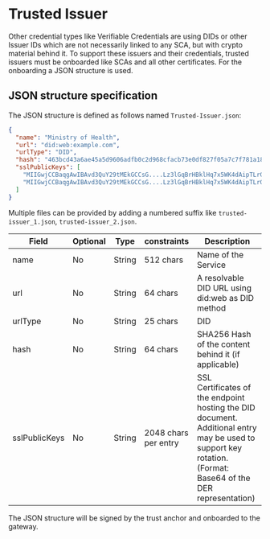 # Trusted Issuer

Other credential types like Verifiable Credentials are using DIDs or other Issuer IDs which are not necessarily linked to any SCA, but with crypto material behind it. 
To support these issuers and their credentials, trusted issuers must be onboarded like SCAs and all other certificates.
For the onboarding a JSON structure is used.

## JSON structure specification

The JSON structure is defined as follows named `Trusted-Issuer.json`:

```json
{
  "name": "Ministry of Health",
  "url": "did:web:example.com",
  "urlType": "DID",
  "hash": "463bcd43a6ae45a5d9606adfb0c2d968cfacb73e0df827f05a7c7f781a1869c5",
  "sslPublicKeys": [
    "MIIGwjCCBaqgAwIBAvd3QuY29tMEkGCCsG....Lz3lGqBrHBklHq7x5WK4dAipTLrG39u",
    "MIIGwjCCBaqgAwIBAvd3QuY29tMEkGCCsG....Lz3lGqBrHBklHq7x5WK4dAipTLrG40u"
  ]
}
```

Multiple files can be provided by adding a numbered suffix like `trusted-issuer_1.json`, `trusted-issuer_2.json`.


| Field         | Optional | Type   | constraints          | Description                                                                                                                                                 |
|---------------|----------|--------|----------------------|-------------------------------------------------------------------------------------------------------------------------------------------------------------|
| name          | No       | String | 512 chars            | Name of the Service                                                                                                                                         |
| url           | No       | String | 64 chars             | A resolvable DID URL using did:web as DID method                                                                                                            |
| urlType       | No       | String | 25 chars             | DID                                                                                                                                                         |
| hash          | No       | String | 64 chars             | SHA256 Hash of the content behind it (if applicable)                                                                                                        |
| sslPublicKeys | No       | String | 2048 chars per entry | SSL Certificates of the endpoint hosting the DID document. Additional entry may be used to support key rotation. (Format: Base64 of the DER representation) |

The JSON structure will be signed by the trust anchor and onboarded to the gateway.
